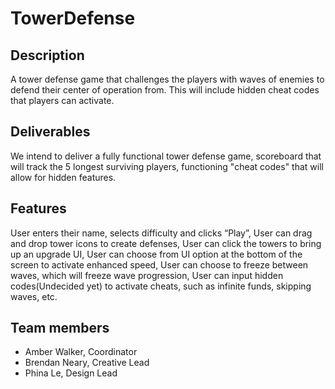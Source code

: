 # TowerDefense

## Description

A tower defense game that challenges the players with waves of enemies to defend their center of operation from.  This will include hidden cheat codes that players can activate.


## Deliverables

We intend to deliver a fully functional tower defense game,
scoreboard that will track the 5 longest surviving players,
functioning "cheat codes" that will allow for hidden features.

## Features 

User enters their name, selects difficulty and clicks “Play”,
User can drag and drop tower icons to create defenses,
User can click the towers to bring up an upgrade UI,
User can choose from UI option at the bottom of the screen to activate enhanced speed,
User can choose to freeze between waves, which will freeze wave progression,
User can input hidden codes(Undecided yet) to activate cheats, such as infinite funds, skipping waves, etc.

## Team members

* Amber Walker, Coordinator
* Brendan Neary, Creative Lead
* Phina Le, Design Lead

